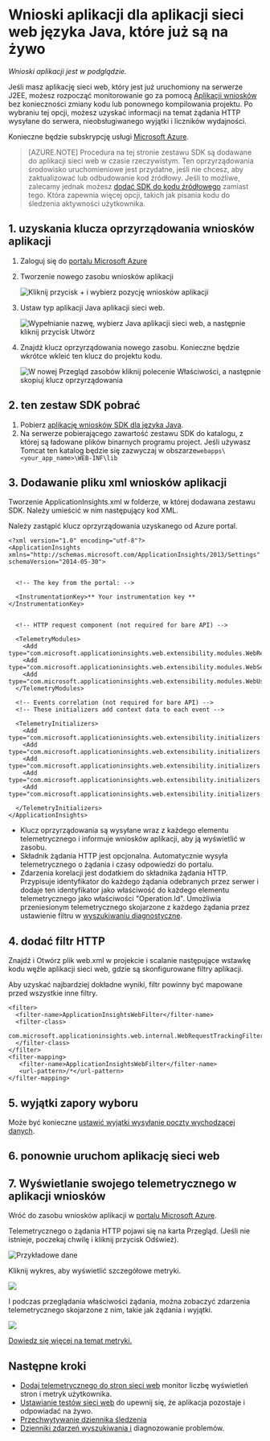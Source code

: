 <properties 
    pageTitle="Wnioski aplikacji dla aplikacji sieci web języka Java, które już są na żywo" 
    description="Uruchomić aplikacji sieci web, który jest już uruchomiony na serwerze monitorowania" 
    services="application-insights" 
    documentationCenter="java"
    authors="alancameronwills" 
    manager="douge"/>

<tags 
    ms.service="application-insights" 
    ms.workload="tbd" 
    ms.tgt_pltfrm="ibiza" 
    ms.devlang="na" 
    ms.topic="article" 
    ms.date="08/24/2016" 
    ms.author="awills"/>
 
# <a name="application-insights-for-java-web-apps-that-are-already-live"></a>Wnioski aplikacji dla aplikacji sieci web języka Java, które już są na żywo

*Wnioski aplikacji jest w podglądzie.*

Jeśli masz aplikację sieci web, który jest już uruchomiony na serwerze J2EE, możesz rozpocząć monitorowanie go za pomocą [Aplikacji wniosków](app-insights-overview.md) bez konieczności zmiany kodu lub ponownego kompilowania projektu. Po wybraniu tej opcji, możesz uzyskać informacji na temat żądania HTTP wysyłane do serwera, nieobsługiwanego wyjątki i liczników wydajności.

Konieczne będzie subskrypcję usługi [Microsoft Azure](https://azure.com).

> [AZURE.NOTE] Procedura na tej stronie zestawu SDK są dodawane do aplikacji sieci web w czasie rzeczywistym. Ten oprzyrządowania środowisko uruchomieniowe jest przydatne, jeśli nie chcesz, aby zaktualizować lub odbudowanie kod źródłowy. Jeśli to możliwe, zalecamy jednak możesz [dodać SDK do kodu źródłowego](app-insights-java-get-started.md) zamiast tego. Która zapewnia więcej opcji, takich jak pisania kodu do śledzenia aktywności użytkownika.

## <a name="1-get-an-application-insights-instrumentation-key"></a>1. uzyskania klucza oprzyrządowania wniosków aplikacji

1. Zaloguj się do [portalu Microsoft Azure](https://portal.azure.com)
2. Tworzenie nowego zasobu wniosków aplikacji

    ![Kliknij przycisk + i wybierz pozycję wniosków aplikacji](./media/app-insights-java-live/01-create.png)
3. Ustaw typ aplikacji Java aplikacji sieci web.

    ![Wypełnianie nazwę, wybierz Java aplikacji sieci web, a następnie kliknij przycisk Utwórz](./media/app-insights-java-live/02-create.png)
4. Znajdź klucz oprzyrządowania nowego zasobu. Konieczne będzie wkrótce wkleić ten klucz do projektu kodu.

    ![W nowej Przegląd zasobów kliknij polecenie Właściwości, a następnie skopiuj klucz oprzyrządowania](./media/app-insights-java-live/03-key.png)

## <a name="2-download-the-sdk"></a>2. ten zestaw SDK pobrać

1. Pobierz [aplikację wniosków SDK dla języka Java](https://aka.ms/aijavasdk). 
2. Na serwerze pobierającego zawartość zestawu SDK do katalogu, z której są ładowane plików binarnych programu project. Jeśli używasz Tomcat ten katalog będzie się zazwyczaj w obszarze`webapps\<your_app_name>\WEB-INF\lib`


## <a name="3-add-an-application-insights-xml-file"></a>3. Dodawanie pliku xml wniosków aplikacji

Tworzenie ApplicationInsights.xml w folderze, w której dodawana zestawu SDK. Należy umieścić w nim następujący kod XML.

Należy zastąpić klucz oprzyrządowania uzyskanego od Azure portal.

    <?xml version="1.0" encoding="utf-8"?>
    <ApplicationInsights xmlns="http://schemas.microsoft.com/ApplicationInsights/2013/Settings" schemaVersion="2014-05-30">


      <!-- The key from the portal: -->

      <InstrumentationKey>** Your instrumentation key **</InstrumentationKey>


      <!-- HTTP request component (not required for bare API) -->

      <TelemetryModules>
        <Add type="com.microsoft.applicationinsights.web.extensibility.modules.WebRequestTrackingTelemetryModule"/>
        <Add type="com.microsoft.applicationinsights.web.extensibility.modules.WebSessionTrackingTelemetryModule"/>
        <Add type="com.microsoft.applicationinsights.web.extensibility.modules.WebUserTrackingTelemetryModule"/>
      </TelemetryModules>

      <!-- Events correlation (not required for bare API) -->
      <!-- These initializers add context data to each event -->

      <TelemetryInitializers>
        <Add   type="com.microsoft.applicationinsights.web.extensibility.initializers.WebOperationIdTelemetryInitializer"/>
        <Add type="com.microsoft.applicationinsights.web.extensibility.initializers.WebOperationNameTelemetryInitializer"/>
        <Add type="com.microsoft.applicationinsights.web.extensibility.initializers.WebSessionTelemetryInitializer"/>
        <Add type="com.microsoft.applicationinsights.web.extensibility.initializers.WebUserTelemetryInitializer"/>
        <Add type="com.microsoft.applicationinsights.web.extensibility.initializers.WebUserAgentTelemetryInitializer"/>

      </TelemetryInitializers>
    </ApplicationInsights>


* Klucz oprzyrządowania są wysyłane wraz z każdego elementu telemetrycznego i informuje wniosków aplikacji, aby ją wyświetlić w zasobu.
* Składnik żądania HTTP jest opcjonalna. Automatycznie wysyła telemetrycznego o żądania i czasy odpowiedzi do portalu.
* Zdarzenia korelacji jest dodatkiem do składnika żądania HTTP. Przypisuje identyfikator do każdego żądania odebranych przez serwer i dodaje ten identyfikator jako właściwość do każdego elementu telemetrycznego jako właściwości "Operation.Id". Umożliwia przeniesionym telemetrycznego skojarzone z każdego żądania przez ustawienie filtru w [wyszukiwaniu diagnostyczne](app-insights-diagnostic-search.md).


## <a name="4-add-an-http-filter"></a>4. dodać filtr HTTP

Znajdź i Otwórz plik web.xml w projekcie i scalanie następujące wstawkę kodu węźle aplikacji sieci web, gdzie są skonfigurowane filtry aplikacji.

Aby uzyskać najbardziej dokładne wyniki, filtr powinny być mapowane przed wszystkie inne filtry.

    <filter>
      <filter-name>ApplicationInsightsWebFilter</filter-name>
      <filter-class>
        com.microsoft.applicationinsights.web.internal.WebRequestTrackingFilter
      </filter-class>
    </filter>
    <filter-mapping>
       <filter-name>ApplicationInsightsWebFilter</filter-name>
       <url-pattern>/*</url-pattern>
    </filter-mapping>

## <a name="5-check-firewall-exceptions"></a>5. wyjątki zapory wyboru

Może być konieczne [ustawić wyjątki wysyłanie poczty wychodzącej danych](app-insights-ip-addresses.md).

## <a name="6-restart-your-web-app"></a>6. ponownie uruchom aplikację sieci web

## <a name="7-view-your-telemetry-in-application-insights"></a>7. Wyświetlanie swojego telemetrycznego w aplikacji wniosków

Wróć do zasobu wniosków aplikacji w [portalu Microsoft Azure](https://portal.azure.com).

Telemetrycznego o żądania HTTP pojawi się na karta Przegląd. (Jeśli nie istnieje, poczekaj chwilę i kliknij przycisk Odśwież).

![Przykładowe dane](./media/app-insights-java-live/5-results.png)
 

Kliknij wykres, aby wyświetlić szczegółowe metryki. 

![](./media/app-insights-java-live/6-barchart.png)

 

I podczas przeglądania właściwości żądania, można zobaczyć zdarzenia telemetrycznego skojarzone z nim, takie jak żądania i wyjątki.
 
![](./media/app-insights-java-live/7-instance.png)


[Dowiedz się więcej na temat metryki.](app-insights-metrics-explorer.md)



## <a name="next-steps"></a>Następne kroki

* [Dodaj telemetrycznego do stron sieci web](app-insights-web-track-usage.md) monitor liczbę wyświetleń stron i metryk użytkownika.
* [Ustawianie testów sieci web](app-insights-monitor-web-app-availability.md) do upewnij się, że aplikacja pozostaje i odpowiadać na żywo.
* [Przechwytywanie dziennika śledzenia](app-insights-java-trace-logs.md)
* [Dzienniki zdarzeń wyszukiwania i](app-insights-diagnostic-search.md) diagnozowanie problemów.


 
